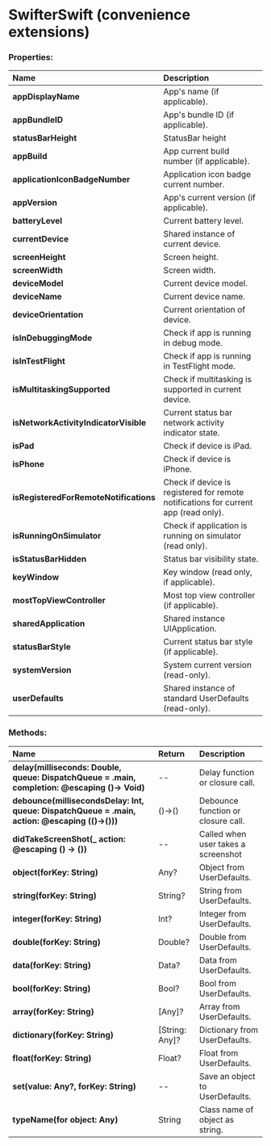 # SwifterSwift (convenience extensions)


### Properties:
|Name | Description |
|:--- | :--- |
|**appDisplayName**| App's name (if applicable). |
|**appBundleID**| App's bundle ID (if applicable). |
|**statusBarHeight**| StatusBar height |
|**appBuild**| App current build number (if applicable). |
|**applicationIconBadgeNumber**| Application icon badge current number. |
|**appVersion**| App's current version (if applicable). |
|**batteryLevel**| Current battery level. |
|**currentDevice**| Shared instance of current device. |
|**screenHeight**| Screen height. |
|**screenWidth**| Screen width. |
|**deviceModel**| Current device model. |
|**deviceName**| Current device name. |
|**deviceOrientation**| Current orientation of device. |
|**isInDebuggingMode**| Check if app is running in debug mode. |
|**isInTestFlight**| Check if app is running in TestFlight mode. |
|**isMultitaskingSupported**| Check if multitasking is supported in current device. |
|**isNetworkActivityIndicatorVisible**| Current status bar network activity indicator state. |
|**isPad**| Check if device is iPad. |
|**isPhone**| Check if device is iPhone. |
|**isRegisteredForRemoteNotifications**| Check if device is registered for remote notifications for current app (read only). |
|**isRunningOnSimulator**| Check if application is running on simulator (read only). |
|**isStatusBarHidden**| Status bar visibility state. |
|**keyWindow**| Key window (read only, if applicable). |
|**mostTopViewController**| Most top view controller (if applicable). |
|**sharedApplication**| Shared instance UIApplication. |
|**statusBarStyle**| Current status bar style (if applicable). |
|**systemVersion**| System current version (read-only). |
|**userDefaults**| Shared instance of standard UserDefaults (read-only). |

### Methods:
|Name | Return | Description |
|:--- | :--- | :--- |
|**delay(milliseconds: Double, queue: DispatchQueue = .main, completion: @escaping ()-> Void)**| -- | Delay function or closure call. |
|**debounce(millisecondsDelay: Int, queue: DispatchQueue = .main, action: @escaping (()->()))**| ()->() | Debounce function or closure call. |
|**didTakeScreenShot(_ action: @escaping () -> ())**| -- | Called when user takes a screenshot |
|**object(forKey: String)**| Any? | Object from UserDefaults. |
|**string(forKey: String)**| String? | String from UserDefaults. |
|**integer(forKey: String)**| Int? | Integer from UserDefaults. |
|**double(forKey: String)**| Double? | Double from UserDefaults. |
|**data(forKey: String)**| Data? | Data from UserDefaults. |
|**bool(forKey: String)**| Bool? | Bool from UserDefaults. |
|**array(forKey: String)**| [Any]? | Array from UserDefaults. |
|**dictionary(forKey: String)**| [String: Any]? | Dictionary from UserDefaults. |
|**float(forKey: String)**| Float? | Float from UserDefaults. |
|**set(value: Any?, forKey: String)**| -- | Save an object to UserDefaults. |
|**typeName(for object: Any)**| String | Class name of object as string. |
